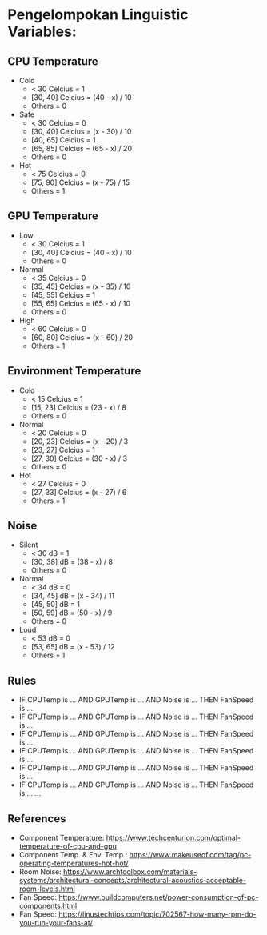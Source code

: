 # Pengelompokan Linguistic Variables:
## CPU Temperature
- Cold
  - < 30 Celcius        = 1
  - [30, 40] Celcius    = (40 - x) / 10
  - Others              = 0
- Safe
  - < 30 Celcius        = 0
  - [30, 40] Celcius    = (x - 30) / 10
  - [40, 65] Celcius    = 1
  - [65, 85] Celcius    = (65 - x) / 20
  - Others              = 0
- Hot
  - < 75 Celcius        = 0
  - [75, 90] Celcius    = (x - 75) / 15
  - Others              = 1
## GPU Temperature
- Low
  - < 30 Celcius        = 1
  - [30, 40] Celcius    = (40 - x) / 10
  - Others              = 0
- Normal
  - < 35 Celcius        = 0
  - [35, 45] Celcius    = (x - 35) / 10
  - [45, 55] Celcius    = 1
  - [55, 65] Celcius    = (65 - x) / 10
  - Others              = 0
- High
  - < 60 Celcius        = 0
  - [60, 80] Celcius    = (x - 60) / 20
  - Others              = 1
## Environment Temperature
- Cold
  - < 15 Celcius        = 1
  - [15, 23] Celcius    = (23 - x) / 8
  - Others              = 0
- Normal
  - < 20 Celcius        = 0
  - [20, 23] Celcius    = (x - 20) / 3
  - [23, 27] Celcius    = 1
  - [27, 30] Celcius    = (30 - x) / 3
  - Others              = 0
- Hot
  - < 27 Celcius        = 0
  - [27, 33] Celcius    = (x - 27) / 6
  - Others              = 1
## Noise
- Silent
  - < 30 dB             = 1
  - [30, 38] dB         = (38 - x) / 8
  - Others              = 0
- Normal
  - < 34 dB             = 0
  - [34, 45] dB         = (x - 34) / 11
  - [45, 50] dB         = 1
  - [50, 59] dB         = (50 - x) / 9
  - Others              = 0
- Loud
  - < 53 dB             = 0
  - [53, 65] dB         = (x - 53) / 12
  - Others              = 1
## Rules
- IF CPUTemp is ... AND GPUTemp is ... AND Noise is ... THEN FanSpeed is ...
- IF CPUTemp is ... AND GPUTemp is ... AND Noise is ... THEN FanSpeed is ...
- IF CPUTemp is ... AND GPUTemp is ... AND Noise is ... THEN FanSpeed is ...
- IF CPUTemp is ... AND GPUTemp is ... AND Noise is ... THEN FanSpeed is ...
- IF CPUTemp is ... AND GPUTemp is ... AND Noise is ... THEN FanSpeed is ...
- IF CPUTemp is ... AND GPUTemp is ... AND Noise is ... THEN FanSpeed is ...
...
## References
- Component Temperature: https://www.techcenturion.com/optimal-temperature-of-cpu-and-gpu
- Component Temp. & Env. Temp.: https://www.makeuseof.com/tag/pc-operating-temperatures-hot-hot/
- Room Noise: https://www.archtoolbox.com/materials-systems/architectural-concepts/architectural-acoustics-acceptable-room-levels.html
- Fan Speed: https://www.buildcomputers.net/power-consumption-of-pc-components.html
- Fan Speed: https://linustechtips.com/topic/702567-how-many-rpm-do-you-run-your-fans-at/